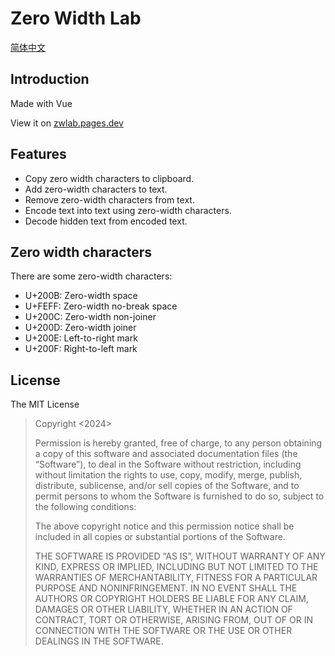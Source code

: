 # Zero Width Lab

[简体中文](Readme-zh.md)

## Introduction

Made with Vue

View it on [zwlab.pages.dev](https://zwlab.pages.dev/)

## Features

- Copy zero width characters to clipboard.
- Add zero-width characters to text.
- Remove zero-width characters from text.
- Encode text into text using zero-width characters.
- Decode hidden text from encoded text.

## Zero width characters

There are some zero-width characters:

- U+200B: Zero-width space
- U+FEFF: Zero-width no-break space
- U+200C: Zero-width non-joiner
- U+200D: Zero-width joiner
- U+200E: Left-to-right mark
- U+200F: Right-to-left mark

## License

The MIT License

> Copyright <2024> <Bin Tianqi>
>
> Permission is hereby granted, free of charge, to any person obtaining a copy of this software and associated documentation files (the “Software”), to deal in the Software without restriction, including without limitation the rights to use, copy, modify, merge, publish, distribute, sublicense, and/or sell copies of the Software, and to permit persons to whom the Software is furnished to do so, subject to the following conditions:
>
> The above copyright notice and this permission notice shall be included in all copies or substantial portions of the Software.
> 
> THE SOFTWARE IS PROVIDED “AS IS”, WITHOUT WARRANTY OF ANY KIND, EXPRESS OR IMPLIED, INCLUDING BUT NOT LIMITED TO THE WARRANTIES OF MERCHANTABILITY, FITNESS FOR A PARTICULAR PURPOSE AND NONINFRINGEMENT. IN NO EVENT SHALL THE AUTHORS OR COPYRIGHT HOLDERS BE LIABLE FOR ANY CLAIM, DAMAGES OR OTHER LIABILITY, WHETHER IN AN ACTION OF CONTRACT, TORT OR OTHERWISE, ARISING FROM, OUT OF OR IN CONNECTION WITH THE SOFTWARE OR THE USE OR OTHER DEALINGS IN THE SOFTWARE.
